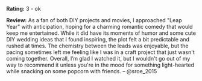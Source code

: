 **Rating:** 3 - ok  

**Review:** As a fan of both DIY projects and movies, I approached "Leap Year" with anticipation, hoping for a charming romantic comedy that would keep me entertained. While it did have its moments of humor and some cute DIY wedding ideas that I found inspiring, the plot felt a bit predictable and rushed at times. The chemistry between the leads was enjoyable, but the pacing sometimes left me feeling like I was in a craft project that just wasn't coming together. Overall, I’m glad I watched it, but I wouldn't go out of my way to recommend it unless you're in the mood for something light-hearted while snacking on some popcorn with friends. – @sroe_2015